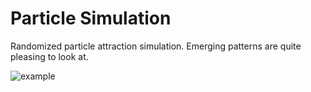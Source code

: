 # Particle Simulation

Randomized particle attraction simulation. Emerging patterns are quite pleasing to look at. 

![example](https://github.com/CronosC/particleSimulation/blob/main/particleAttractionSketch/example.gif)
